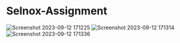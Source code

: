 ﻿# Selnox-Assignment
![Screenshot 2023-09-12 171225](https://github.com/abhaythanak/Selnox-Assignment/assets/107474114/370a388d-f002-47a5-961d-f2ccb58fdd26)
![Screenshot 2023-09-12 171314](https://github.com/abhaythanak/Selnox-Assignment/assets/107474114/35bc70c0-73f8-4b99-b6a7-f67cf2d40a35)
![Screenshot 2023-09-12 171336](https://github.com/abhaythanak/Selnox-Assignment/assets/107474114/ffcb1870-d697-44e8-af72-d60fc765ed36)

